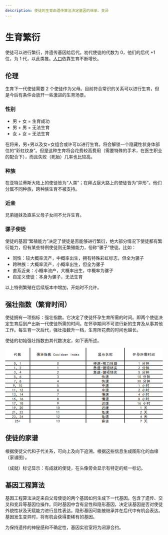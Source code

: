```yaml
---
description: 使徒的生育由遗传算法决定基因的继承、变异
---
```


# 生育繁衍

使徒可以进行繁衍，并遗传基因给后代。初代使徒的代数为 0，他们的后代 +1 位，为 1 代，以此类推。[人口](population.md)依靠生育不断增长。

## 伦理

生育下一代使徒需要 2 个使徒作为父母。目前符合常识的关系可以进行生育，但是今后有条件会放开一些激进的生育场景。

### 性别

* 男 + 女 = 生育成功
* 男 + 男 = 无法生育
* 女 + 女 = 无法生育

在将来，男+男以及女+女组合或许可以进行生育。将会解锁一个隐藏性状身体部位的“彩虹纹身”。但是这种生育将会花费较高费用（需要特殊的手术，在医生职业的配合下），而且失败（死胎）几率也比较高。

### 种族

在亚特兰蒂斯大陆上的使徒皆为“人类”；在拜占庭大路上的使徒皆为“异形”。他们分属不同种族，跨种族生育不被支持。

### 近亲

兄弟姐妹及直系父母子女间不允许生育。

### 骡子使徒

使徒的基因“繁殖能力”决定了使徒是否能够进行繁衍，绝大部分情况下使徒都有繁衍能力，但有某些特例使徒则无繁殖能力，俗称“骡子”使徒。比如：

* 同性：较大概率流产，中概率出生，拥有特殊彩虹标志，但全为骡子
* 跨种族：大概率流产，小概率出生，但全为骡子
* 直系近亲：小概率流产，大概率出生，中概率为骡子
* 自定义使徒：本身为骡子，无法生育

以上特例繁殖在后续版本中增加，开始时不允许。

## 强壮指数（繁育时间）

使徒拥有一项指标：强壮指数。它决定了使徒怀孕生育所需的时间。即两个使徒决定生育后到产出新一代使徒所需的时间。在怀孕期间不可进行新的生育及从事其他工作。每生育一次后代，强壮指数升一档，生育所花费的时间也越长。

使徒的初始强壮指数由其代数决定，如下表所述。

![&#x5F3A;&#x58EE;&#x6307;&#x6570;](../../../.gitbook/assets/getting-started-game-entities-apostle-breed-cn-1%20%282%29.png)

## 使徒的家谱

根据使徒父代和子代关系，可向上及向下追溯，根据这些信息生成图形化的血缘（家谱图）。

（成就）标记显示：有成就的使徒，在头像旁会显示有特定的统一标记。

## 基因工程算法

基因工程算法决定来自父母使徒的两个基因如何生成下一代基因。包含了遗传、交叉和变异等基因位操作。同时基因中含有显性和隐形基因，决定该基因是否对使徒外貌性状及天赋能力进行显性表达。隐形基因可能被继承并在后代中有机会表达。基因发生变异时，将有机会获得更稀有的基因。

为保持遗传的神秘感和不确定性，基因实验室将为闭源合约。

